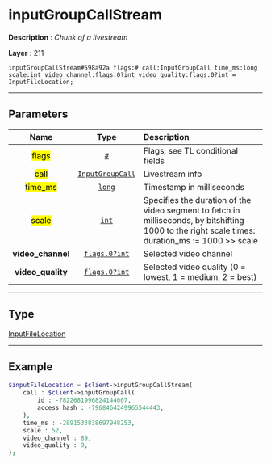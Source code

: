 # inputGroupCallStream

**Description** : *Chunk of a livestream*

**Layer** : 211

```tl
inputGroupCallStream#598a92a flags:# call:InputGroupCall time_ms:long scale:int video_channel:flags.0?int video_quality:flags.0?int = InputFileLocation;
```

---

## Parameters

| Name | Type | Description |
| :---: | :---: | :--- |
| <mark>flags</mark> | [`#`](type/#) | Flags, see TL conditional fields |
| <mark>call</mark> | [`InputGroupCall`](type/InputGroupCall) | Livestream info |
| <mark>time_ms</mark> | [`long`](type/long) | Timestamp in milliseconds |
| <mark>scale</mark> | [`int`](type/int) | Specifies the duration of the video segment to fetch in milliseconds, by bitshifting 1000 to the right scale times: duration_ms := 1000 >> scale |
| **video_channel** | [`flags.0?int`](type/int) | Selected video channel |
| **video_quality** | [`flags.0?int`](type/int) | Selected video quality (0 = lowest, 1 = medium, 2 = best) |

---

## Type

[InputFileLocation](type/InputFileLocation)

---

## Example

```php
$inputFileLocation = $client->inputGroupCallStream(
	call : $client->inputGroupCall(
		id : -7822681996824144007,
		access_hash : -7968464249965544443,
	),
	time_ms : -2891533838697948253,
	scale : 52,
	video_channel : 89,
	video_quality : 9,
);
```